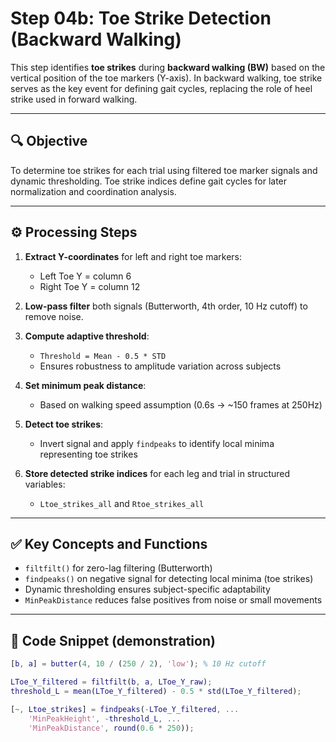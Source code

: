 # Step 04b: Toe Strike Detection (Backward Walking)

This step identifies **toe strikes** during **backward walking (BW)** based on the vertical position of the toe markers (Y-axis). In backward walking, toe strike serves as the key event for defining gait cycles, replacing the role of heel strike used in forward walking.

---

## 🔍 Objective

To determine toe strikes for each trial using filtered toe marker signals and dynamic thresholding. Toe strike indices define gait cycles for later normalization and coordination analysis.

---

## ⚙️ Processing Steps

1. **Extract Y-coordinates** for left and right toe markers:
   - Left Toe Y = column 6
   - Right Toe Y = column 12

2. **Low-pass filter** both signals (Butterworth, 4th order, 10 Hz cutoff) to remove noise.

3. **Compute adaptive threshold**:
   - `Threshold = Mean - 0.5 * STD`
   - Ensures robustness to amplitude variation across subjects

4. **Set minimum peak distance**:
   - Based on walking speed assumption (0.6s → ~150 frames at 250Hz)

5. **Detect toe strikes**:
   - Invert signal and apply `findpeaks` to identify local minima representing toe strikes

6. **Store detected strike indices** for each leg and trial in structured variables:
   - `Ltoe_strikes_all` and `Rtoe_strikes_all`

---

## ✅ Key Concepts and Functions

- `filtfilt()` for zero-lag filtering (Butterworth)
- `findpeaks()` on negative signal for detecting local minima (toe strikes)
- Dynamic thresholding ensures subject-specific adaptability
- `MinPeakDistance` reduces false positives from noise or small movements

---

## 🧪 Code Snippet (demonstration)

```matlab
[b, a] = butter(4, 10 / (250 / 2), 'low'); % 10 Hz cutoff

LToe_Y_filtered = filtfilt(b, a, LToe_Y_raw);
threshold_L = mean(LToe_Y_filtered) - 0.5 * std(LToe_Y_filtered);

[~, Ltoe_strikes] = findpeaks(-LToe_Y_filtered, ...
    'MinPeakHeight', -threshold_L, ...
    'MinPeakDistance', round(0.6 * 250));
